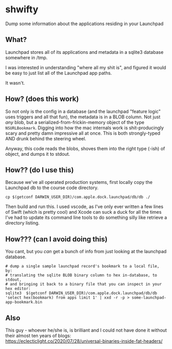 # shwifty
Dump some information about the applications residing in your Launchpad

## What?
Launchpad stores all of its applications and metadata in a sqlite3 database somewhere in /tmp.

I was interested in understanding "where all my shit is", and figured it would be easy to just list all of the Launchpad app paths.

It wasn't.

## How? (does this work)
So not only is the config in a database (and the launchpad "feature logic" uses triggers and all that fun), the metadata is in a BLOB column.
Not just *any* blob, but a serialized-from-frickin-memory object of the type `NSURLBookmark`. Digging into how the mac internals work is shit-producingly scary and pretty damn impressive all at once. This is both strongly-typed AND drunk behind the steering wheel.

Anyway, this code reads the blobs, shoves them into the right type (-ish) of object, and dumps it to stdout.

## How?? (do I use this)
Because we've all operated production systems, first locally copy the Launchpad db to the course code directory.

    cp $(getconf DARWIN_USER_DIR)/com.apple.dock.launchpad/db/db ./

Then build and run this. I used vscode, as I've only ever written a few lines of Swift (which is pretty cool) and Xcode can suck a duck for all the times I've had to update its command line tools to do something silly like retrieve a directory listing.

## How??? (can I avoid doing this)
You cant, but you *can* get a bunch of info from just looking at the launchpad database.

    # dump a single sample launchpad record's bookmark to a local file, by:
    # translating the sqlite BLOB binary column to hex in-database, to stdout, 
    # and bringing it back to a binary file that you can inspect in your hex editor:
    sqlite3  $(getconf DARWIN_USER_DIR)/com.apple.dock.launchpad/db/db 'select hex(bookmark) from apps limit 1' | xxd -r -p > some-launchpad-app-bookmark.bin

## Also
This guy - whoever he/she is, is brilliant and I could not have done it without their almost ten years of blogs:
https://eclecticlight.co/2020/07/28/universal-binaries-inside-fat-headers/

